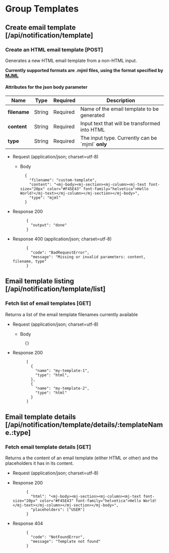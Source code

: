 # Group Templates

## Create email template [/api/notification/template]

### Create an HTML email template [POST]
Generates a new HTML email template from a non-HTML input.

**Currently supported formats are .mjml files, using the format specified by [MJML](https://mjml.io/)**

#### Attributes for the json body parameter

Name | Type | Required | Description
--- | --- | --- | ---
__filename__ | String | Required | Name of the email template to be generated
__content__ | String | Required | Input text that will be transformed into HTML
__type__ | String | Required | The input type. Currently can be ´mjml´ **only**

+ Request (application/json; charset=utf-8)

    + Body

            {
              "filename": "custom-template",
              "content": "<mj-body><mj-section><mj-column><mj-text font-size="20px" color="#F45E43" font-family="helvetica">Hello World!</mj-text></mj-column></mj-section></mj-body>",
              "type": "mjml"
            }

+ Response 200

            {
              "output": "done"
            }

+ Response 400 (application/json; charset=utf-8)

            {
              "code": "BadRequestError",
              "message": "Missing or invalid parameters: content, filename, type"
            }

## Email template listing [/api/notification/template/list]

### Fetch list of email templates [GET]
Returns a list of the email template filenames currently available

+ Request (application/json; charset=utf-8)

    + Body

            {}

+ Response 200

            [
              {
                "name": "my-template-1",
                "type": "html",
              },
              {
                "name": "my-template-2",
                "type": "html"
              }
            ]

## Email template details [/api/notification/template/details/:templateName.:type]

### Fetch email template details [GET]
Returns a the content of an email template (either HTML or other) and the placeholders it has in its content.

+ Request (application/json; charset=utf-8)

+ Response 200

            {
              "html": "<mj-body><mj-section><mj-column><mj-text font-size="20px" color="#F45E43" font-family="helvetica">Hello World!</mj-text></mj-column></mj-section></mj-body>",
              "placeholders": ["USER"]
            }

+ Response 404

            {
              "code": "NotFoundError",
              "message": "Template not found"
            }